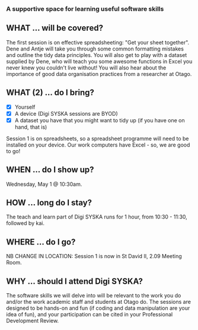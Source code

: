 ### A supportive space for learning useful software skills

## WHAT ... will be covered?
The first session is on effective spreadsheeting: "Get your sheet together". Dene and Antje will take you through some common formatting mistakes and outline the tidy data principles. You will also get to play with a dataset supplied by Dene, who will teach you some awesome functions in Excel you never knew you couldn't live without! You will also hear about the importance of good data organisation practices from a researcher at Otago.  

## WHAT (2) ... do I bring?
- [x]  Yourself
- [x]  A device (Digi SYSKA sessions are BYOD)
- [x]  A dataset you have that you might want to tidy up (if you have one on hand, that is)

Session 1 is on spreadsheets, so a spreadsheet programme will need to be installed on your device. Our work computers have Excel - so, we are good to go!

## WHEN ... do I show up?
Wednesday, May 1 @ 10:30am. 

## HOW ... long do I stay?
The teach and learn part of Digi SYSKA runs for 1 hour, from 10:30 - 11:30, followed by kai.

## WHERE ... do I go?
NB CHANGE IN LOCATION: Session 1 is now in St David II, 2.09 Meeting Room.

## WHY ... should I attend Digi SYSKA?
The software skills we will delve into will be relevant to the work you do and/or the work academic staff and students at Otago do. The sessions are designed to be hands-on and fun (if coding and data manipulation are your idea of fun), and your participation can be cited in your Professional Development Review. 

